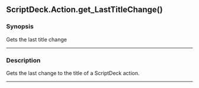 ScriptDeck.Action.get_LastTitleChange()
---------------------------------------

### Synopsis
Gets the last title change

---

### Description

Gets the last change to the title of a ScriptDeck action.

---

